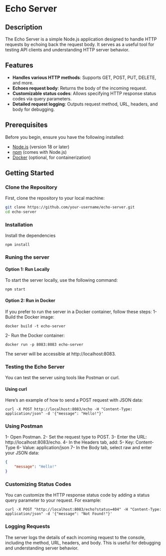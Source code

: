 # Echo Server

## Description

The Echo Server is a simple Node.js application designed to handle HTTP requests by echoing back the request body. It serves as a useful tool for testing API clients and understanding HTTP server behavior.

## Features

- **Handles various HTTP methods**: Supports GET, POST, PUT, DELETE, and more.
- **Echoes request body**: Returns the body of the incoming request.
- **Customizable status codes**: Allows specifying HTTP response status codes via query parameters.
- **Detailed request logging**: Outputs request method, URL, headers, and body for debugging.

## Prerequisites

Before you begin, ensure you have the following installed:

- [Node.js](https://nodejs.org/) (version 18 or later)
- [npm](https://www.npmjs.com/) (comes with Node.js)
- [Docker](https://www.docker.com/) (optional, for containerization)

## Getting Started

### Clone the Repository

First, clone the repository to your local machine:

```bash
git clone https://github.com/your-username/echo-server.git
cd echo-server
```

### Installation

Install the dependencies

`npm install`

### Runing the server

#### Option 1: Run Locally
To start the server locally, use the following command:

`npm start`

#### Option 2: Run in Docker

If you prefer to run the server in a Docker container, follow these steps:
1- Build the Docker image:

`docker build -t echo-server`

2- Run the Docker container:

`docker run -p 8083:8083 echo-server`

The server will be accessible at http://localhost:8083.

### Testing the Echo Server

You can test the server using tools like Postman or curl.

#### Using curl
Here’s an example of how to send a POST request with JSON data:

`curl -X POST http://localhost:8083/echo -H "Content-Type: application/json" -d '{"message": "Hello!"}'`

### Using Postman
1- Open Postman.
2- Set the request type to POST.
3- Enter the URL: http://localhost:8083/echo.
4- In the Headers tab, add:
5- Key: Content-Type
6- Value: application/json
7- In the Body tab, select raw and enter your JSON data:

```json
{
    "message": "Hello!"
}
```

### Customizing Status Codes
You can customize the HTTP response status code by adding a status query parameter to your request. For example:

`curl -X POST "http://localhost:8083/echo?status=404" -H "Content-Type: application/json" -d '{"message": "Not Found!"}'`

### Logging Requests
The server logs the details of each incoming request to the console, including the method, URL, headers, and body. This is useful for debugging and understanding server behavior.